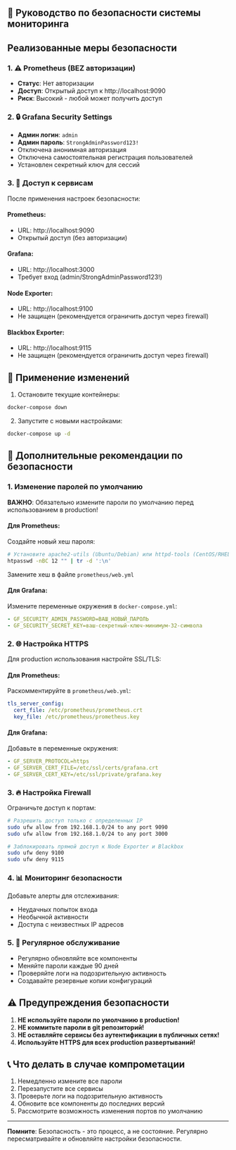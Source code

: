 ## 🔐 Руководство по безопасности системы мониторинга

## Реализованные меры безопасности

### 1. ⚠️ Prometheus (BEZ авторизации)
- **Статус**: Нет авторизации
- **Доступ**: Открытый доступ к http://localhost:9090
- **Риск**: Высокий - любой может получить доступ

### 2. 🔒 Grafana Security Settings
- **Админ логин**: `admin`
- **Админ пароль**: `StrongAdminPassword123!`
- Отключена анонимная авторизация
- Отключена самостоятельная регистрация пользователей
- Установлен секретный ключ для сессий

### 3. 🚦 Доступ к сервисам
После применения настроек безопасности:

#### Prometheus:
- URL: http://localhost:9090
- Открытый доступ (без авторизации)

#### Grafana:
- URL: http://localhost:3000
- Требует вход (admin/StrongAdminPassword123!)

#### Node Exporter:
- URL: http://localhost:9100
- Не защищен (рекомендуется ограничить доступ через firewall)

#### Blackbox Exporter:
- URL: http://localhost:9115
- Не защищен (рекомендуется ограничить доступ через firewall)

## 🔄 Применение изменений

1. Остановите текущие контейнеры:
```bash
docker-compose down
```

2. Запустите с новыми настройками:
```bash
docker-compose up -d
```

## 🔧 Дополнительные рекомендации по безопасности

### 1. Изменение паролей по умолчанию
**ВАЖНО**: Обязательно измените пароли по умолчанию перед использованием в production!

#### Для Prometheus:
Создайте новый хеш пароля:
```bash
# Установите apache2-utils (Ubuntu/Debian) или httpd-tools (CentOS/RHEL)
htpasswd -nBC 12 "" | tr -d ':\n'
```
Замените хеш в файле `prometheus/web.yml`

#### Для Grafana:
Измените переменные окружения в `docker-compose.yml`:
```yaml
- GF_SECURITY_ADMIN_PASSWORD=ВАШ_НОВЫЙ_ПАРОЛЬ
- GF_SECURITY_SECRET_KEY=ваш-секретный-ключ-минимум-32-символа
```

### 2. 🌐 Настройка HTTPS
Для production использования настройте SSL/TLS:

#### Для Prometheus:
Раскомментируйте в `prometheus/web.yml`:
```yaml
tls_server_config:
  cert_file: /etc/prometheus/prometheus.crt
  key_file: /etc/prometheus/prometheus.key
```

#### Для Grafana:
Добавьте в переменные окружения:
```yaml
- GF_SERVER_PROTOCOL=https
- GF_SERVER_CERT_FILE=/etc/ssl/certs/grafana.crt
- GF_SERVER_CERT_KEY=/etc/ssl/private/grafana.key
```

### 3. 🔥 Настройка Firewall
Ограничьте доступ к портам:

```bash
# Разрешить доступ только с определенных IP
sudo ufw allow from 192.168.1.0/24 to any port 9090
sudo ufw allow from 192.168.1.0/24 to any port 3000

# Заблокировать прямой доступ к Node Exporter и Blackbox
sudo ufw deny 9100
sudo ufw deny 9115
```

### 4. 📊 Мониторинг безопасности
Добавьте алерты для отслеживания:
- Неудачных попыток входа
- Необычной активности
- Доступа с неизвестных IP адресов

### 5. 🔄 Регулярное обслуживание
- Регулярно обновляйте все компоненты
- Меняйте пароли каждые 90 дней
- Проверяйте логи на подозрительную активность
- Создавайте резервные копии конфигураций

## ⚠️ Предупреждения безопасности

1. **НЕ используйте пароли по умолчанию в production!**
2. **НЕ коммитьте пароли в git репозиторий!**
3. **НЕ оставляйте сервисы без аутентификации в публичных сетях!**
4. **Используйте HTTPS для всех production развертываний!**

## 📞 Что делать в случае компрометации

1. Немедленно измените все пароли
2. Перезапустите все сервисы
3. Проверьте логи на подозрительную активность
4. Обновите все компоненты до последних версий
5. Рассмотрите возможность изменения портов по умолчанию

---
**Помните**: Безопасность - это процесс, а не состояние. Регулярно пересматривайте и обновляйте настройки безопасности.
